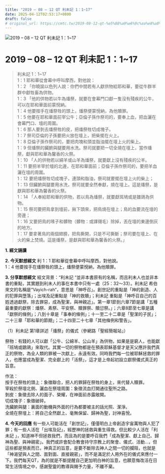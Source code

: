 ```yaml
---
title: "2019 – 08 – 12 QT 利未記 1：1~17"
date: 2025-04-12T02:53:17+0800
draft: false
# original_url: https://cmtc.tw/2019-08-12-qt-%e5%88%a9%e6%9c%aa%e8%a8%98-1%ef%bc%9a117
---
```


![2019 – 08 – 12 QT 利未記 1：1\~17](/images/qt.jpg   "2019 – 08 – 12 QT 利未記 1：1\~17")

# 2019 – 08 – 12 QT 利未記 1：1\~17

> 利未記 1：1\~17  
> 1：1 耶和華從會幕中呼叫摩西，對他說：  
> 1：2 「你曉諭以色列人說：你們中間若有人獻供物給耶和華，要從牛群羊群中獻牲畜為供物。  
> 1：3 「他的供物若以牛為燔祭，就要在會幕門口獻一隻沒有殘疾的公牛，可以在耶和華面前蒙悅納。  
> 1：4 他要按手在燔祭牲的頭上，燔祭便蒙悅納，為他贖罪。  
> 1：5 他要在耶和華面前宰公牛；亞倫子孫作祭司的，要奉上血，把血灑在會幕門口、壇的周圍。  
> 1：6 那人要剝去燔祭牲的皮，把燔祭牲切成塊子。  
> 1：7 祭司亞倫的子孫要把火放在壇上，把柴擺在火上。  
> 1：8 亞倫子孫作祭司的，要把肉塊和頭並脂油擺在壇上火的柴上。  
> 1：9 但燔祭的臟腑與腿要用水洗。祭司就要把一切全燒在壇上，當作燔祭，獻與耶和華為馨香的火祭。  
> 1：10 「人的供物若以綿羊或山羊為燔祭，就要獻上沒有殘疾的公羊。  
> 1：11 要把羊宰於壇的北邊，在耶和華面前；亞倫子孫作祭司的，要把羊血灑在壇的周圍。  
> 1：12 要把燔祭牲切成塊子，連頭和脂油，祭司就要擺在壇上火的柴上；  
> 1：13 但臟腑與腿要用水洗，祭司就要全然奉獻，燒在壇上。這是燔祭，是獻與耶和華為馨香的火祭。  
> 1：14 「人奉給耶和華的供物，若以鳥為燔祭，就要獻斑鳩或是雛鴿為供物。  
> 1：15 祭司要把鳥拿到壇前，揪下頭來，把鳥燒在壇上；鳥的血要流在壇的旁邊；  
> 1：16 又要把鳥的嗉子和髒物（髒物：或譯翎毛）除掉，丟在壇的東邊倒灰的地方。  
> 1：17 要拿著鳥的兩個翅膀，把鳥撕開，只是不可撕斷；祭司要在壇上、在火的柴上焚燒。這是燔祭，是獻與耶和華為馨香的火祭。」

**1. 經文誦讀**

**2.  今天默想經文**
利 1：1 耶和華從會幕中呼叫摩西，對他說。  
1：4 他要按手在燔祭牲的頭上，燔祭便蒙悅納，為他贖罪。

**3. 分享默想經文**
經文背景：“利未記 “並非本書原有的名稱，而且利未人也並非本書的重點，其實題到利未人的事在本書中只有一處（25：32～33）。利未記 希伯來文的名稱是“Vayich-rah“，意思是「神呼召」。創世記的重點是「神的創造、人的犯罪與墮落」；出埃及記重點是「神的救贖」；利未記 重點是「神呼召自己的百姓透過獻祭，除去罪惡，成為聖潔，與神親近」。第一章1節到六章7節是講「五種最重要的獻祭：燔祭、素祭、平安祭、贖罪祭、贖愆祭。」；六章8節至七章是講「獻祭的條例」；八到十章是「事奉的條例」；十一至二十二章是「聖潔的子民」；二十三章「耶和華的節期」；二十四至二十七章「其他條例和警告」。

（1）利未記 第1章詳述「燔祭」的儀式（參網路「聖經簡報站」）

祭物：有錢的人可以獻「公牛、公綿羊、公山羊」為供物，如果是是窮人，也能獻「班鳩或鶵鴿」來取代。其實一切的祭物都是在預表耶穌基督才是天父應許我們真正的祭物，為全人類的罪被一次獻上，永遠有效。同時我們每一位被耶穌拯救的罪人，也應當成為聖潔、完全獻上的「活祭」，這才是上帝起初設立獻祭儀式真正的旨意。

作法：  
按手在祭牲的頭上：象徵聯合，把人的罪歸在祭牲的身上，來代替人贖罪。  
宰殺於祭壇北側、灑血在祭壇周圍：象徵流血打開通往聖所之路。  
剝皮：象徵去除人的面子、榮耀，在神面前赤露敞開。  
切成塊子：象徵破碎。  
洗臟腑與腿：裏面的動機與外面的行為都要被主的話光照、潔淨。  
全燒在祭壇上：將自己全然獻上、毫無保留、歸神為聖，討神喜悅。

**4. 今天的回應**
有一些人可能活在「創世記」，僅僅明白上帝創造宇宙萬物與人犯了罪；有一些人活在「出埃及記」，經歷神的拯救與重生得救。但比較少人活在「利未記 」，知道神不但拯救我們，而且為的是要呼召我們「成為聖潔、獻上自己、歸神為聖、與神親密」。我們或許會配合教會持守宗教上的聚會、儀式、活動…，但這些都是預表而已，神真正的旨意，是要不斷除去神人之間一切的攔阻，也就是「神渴望與人之間、面對面、直接親密」，而不是滿足於人用外在的儀式來應付一下。我們每天QT，為的就是不斷提醒自己更加明白神的旨意，也願意悔改活在日常生活情境之中，感謝聖靈的教導與賜予力量，不離不棄。
